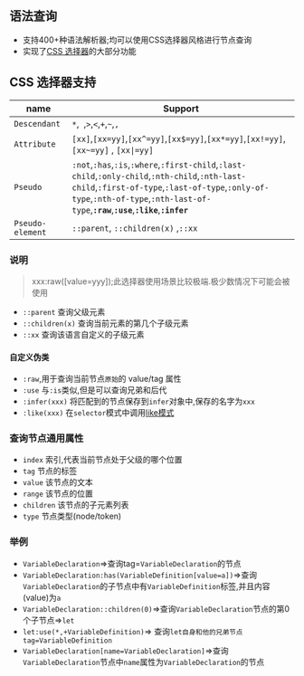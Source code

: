 ## 语法查询
- 支持400+种语法解析器;均可以使用CSS选择器风格进行节点查询
- 实现了[CSS 选择器](https://developer.mozilla.org/en-US/docs/Web/CSS/CSS_selectors)的大部分功能



## CSS 选择器支持

| name             | Support                                                                                                                                                                                                  |
| ---------------- | -------------------------------------------------------------------------------------------------------------------------------------------------------------------------------------------------------- |
| `Descendant`     | `*`,` `,`>`,`<`,`+`,`~`,`,`                                                                                                                                                                              |
| `Attribute`      | `[xx]`,`[xx=yy]`,`[xx^=yy]`,`[xx$=yy]`,`[xx*=yy]`,`[xx!=yy]`,`[xx~=yy]` , `[xx\|=yy]`                                                                                                                    |
| `Pseudo`         | `:not`,`:has`,`:is`,`:where`,`:first-child`,`:last-child`,`:only-child`,`:nth-child`,`:nth-last-child`,`:first-of-type`,`:last-of-type`,`:only-of-type`,`:nth-of-type`,`:nth-last-of-type`,**`:raw`**,**`:use`**,**`:like`**,**`:infer`**|
| `Pseudo-element` | `::parent`, `::children(x)` ,`::xx`                                                                                                                                                                      |

### 说明


  > xxx:raw([value=yyy]);此选择器使用场景比较极端.极少数情况下可能会被使用

- `::parent` 查询父级元素
- `::children(x)` 查询当前元素的第几个子级元素
- `::xx` 查询该语言自定义的子级元素

#### 自定义伪类
- `:raw`,用于查询当前节点`原始`的 value/tag 属性
- `:use` 与`:is`类似,但是可以查询兄弟和后代
- `:infer(xxx)` 将匹配到的节点保存到`infer`对象中,保存的名字为`xxx`
- `:like(xxx)` 在`selector`模式中调用[like模式](./like.md)

### 查询节点通用属性

- `index` 索引,代表当前节点处于父级的哪个位置
- `tag` 节点的标签
- `value` 该节点的文本
- `range` 该节点的位置
- `children` 该节点的子元素列表
- `type` 节点类型(node/token)

### 举例

- `VariableDeclaration`=>查询tag=`VariableDeclaration`的节点
- `VariableDeclaration:has(VariableDefinition[value=a])`=>查询`VariableDeclaration`的子节点中有`VariableDefinition`标签,并且内容(value)为`a`
- `VariableDeclaration::children(0)`=>查询`VariableDeclaration`节点的第0个子节点=>`let`
- `let:use(*,+VariableDefinition)`=> 查询`let自身和他的兄弟节点tag=VariableDefinition`
- `VariableDeclaration[name=VariableDeclaration]`=>查询`VariableDeclaration`节点中`name`属性为`VariableDeclaration`的节点

